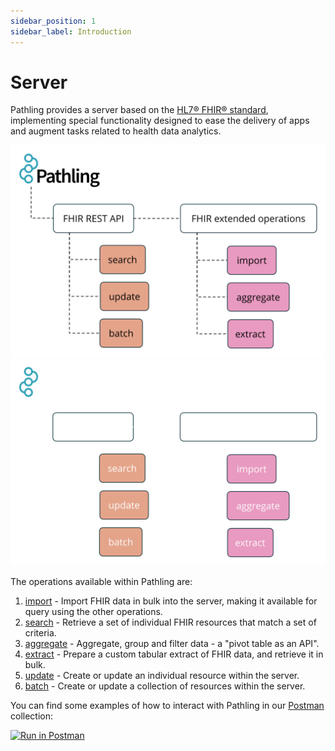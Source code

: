 ```yaml
---
sidebar_position: 1
sidebar_label: Introduction
---
```


# Server

Pathling provides a server based on the
[HL7&reg; FHIR&reg; standard](https://hl7.org/fhir/R4/), implementing special
functionality designed to ease the delivery of apps and augment tasks related to
health data analytics.

![Operations](../../src/images/operations.svg#light-mode-only "Operations")
![Operations](../../src/images/operations-dark.svg#dark-mode-only "Operations")

The operations available within Pathling are:

1. [import](/docs/server/operations/import) - Import FHIR data in bulk into the
   server,
   making it available for query using the other operations.
2. [search](/docs/server/operations/search) - Retrieve a set of individual FHIR
   resources
   that match a set of criteria.
3. [aggregate](/docs/server/operations/aggregate) - Aggregate, group and filter
   data - a
   "pivot table as an API".
5. [extract](/docs/server/operations/extract) - Prepare a custom tabular extract
   of FHIR
   data, and retrieve it in bulk.
6. [update](/docs/server/operations/update) - Create or update an individual
   resource
   within the server.
7. [batch](/docs/server/operations/update) - Create or update a collection of
   resources
   within the server.

You can find some examples of how to interact with Pathling in our
[Postman](https://www.getpostman.com/) collection:

<a class="postman-link"
href="https://documenter.getpostman.com/view/634774/UVsQs48s">
<img src="https://run.pstmn.io/button.svg" alt="Run in Postman"/></a>
